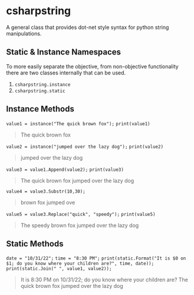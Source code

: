 # csharpstring
A general class that provides dot-net style syntax for python string manipulations.

## Static & Instance Namespaces
To more easily separate the objective, from non-objective functionality there are two
classes internally that can be used. 
1. `csharpstring.instance`
2. `csharpstring.static`

## Instance Methods

`value1 = instance("The quick brown fox");`
`print(value1)`
> The quick brown fox

`value2 = instance("jumped over the lazy dog");`
`print(value2)`
> jumped over the lazy dog

`value3 = value1.Append(value2);`
`print(value3)`
>The quick brown fox jumped over the lazy dog

`value4 = value3.Substr(10,30);`
>brown fox jumped ove

`value5 = value3.Replace("quick", "speedy");`
`print(value5)`
>The speedy brown fox jumped over the lazy dog

## Static Methods

`date = "10/31/22";`
`time = "8:30 PM";`
`print(static.Format("It is $0 on $1; do you know where your children are?", time, date));`
`print(static.Join(" ", value1, value2));`
>It is 8:30 PM on 10/31/22; do you know where your children are?
>The quick brown fox jumped over the lazy dog

